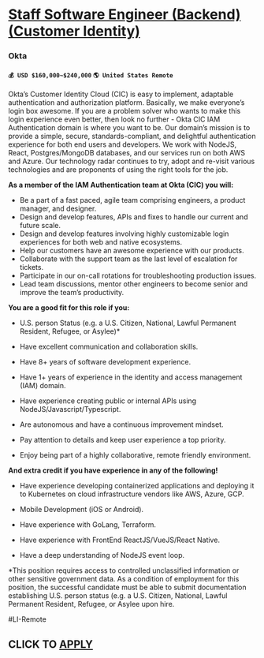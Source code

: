 # [Staff Software Engineer (Backend) (Customer Identity) ](https://www.remotewlb.com/apply/staff-software-engineer-backend-customer-identity)  
### Okta  
#### `💰 USD $160,000~$240,000` `🌎 United States Remote`  

Okta’s Customer Identity Cloud (CIC) is easy to implement, adaptable authentication and authorization platform. Basically, we make everyone’s login box awesome. If you are a problem solver who wants to make this login experience even better, then look no further - Okta CIC IAM Authentication domain is where you want to be. Our domain’s mission is to provide a simple, secure, standards-compliant, and delightful authentication experience for both end users and developers. We work with NodeJS, React, Postgres/MongoDB databases, and our services run on both AWS and Azure. Our technology radar continues to try, adopt and re-visit various technologies and are proponents of using the right tools for the job.

**As a member of the IAM Authentication team at Okta (CIC) you will:**

  * Be a part of a fast paced, agile team comprising engineers, a product manager, and designer.
  * Design and develop features, APIs and fixes to handle our current and future scale.
  * Design and develop features involving highly customizable login experiences for both web and native ecosystems.
  * Help our customers have an awesome experience with our products.
  * Collaborate with the support team as the last level of escalation for tickets.
  * Participate in our on-call rotations for troubleshooting production issues.
  * Lead team discussions, mentor other engineers to become senior and improve the team’s productivity.

**You are a good fit for this role if you:**

  * U.S. person Status (e.g. a U.S. Citizen, National, Lawful Permanent Resident, Refugee, or Asylee)*

  * Have excellent communication and collaboration skills.

  * Have 8+ years of software development experience.

  * Have 1+ years of experience in the identity and access management (IAM) domain.

  * Have experience creating public or internal APIs using NodeJS/Javascript/Typescript.

  * Are autonomous and have a continuous improvement mindset.

  * Pay attention to details and keep user experience a top priority. 

  * Enjoy being part of a highly collaborative, remote friendly environment.

**And extra credit if you have experience in any of the following!**

  * Have experience developing containerized applications and deploying it to Kubernetes on cloud infrastructure vendors like AWS, Azure, GCP.

  * Mobile Development (iOS or Android).

  * Have experience with GoLang, Terraform.

  * Have experience with FrontEnd ReactJS/VueJS/React Native.

  * Have a deep understanding of NodeJS event loop.

*This position requires access to controlled unclassified information or other sensitive government data. As a condition of employment for this position, the successful candidate must be able to submit documentation establishing U.S. person status (e.g. a U.S. Citizen, National, Lawful Permanent Resident, Refugee, or Asylee upon hire.

#LI-Remote

  
## CLICK TO [APPLY](https://www.remotewlb.com/apply/staff-software-engineer-backend-customer-identity)

